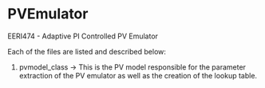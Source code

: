 # PVEmulator
EERI474 - Adaptive PI Controlled PV Emulator

Each of the files are listed and described below:

1. pvmodel_class
        -> This is the PV model responsible for the parameter extraction of the PV emulator as well as the creation of the lookup table.
